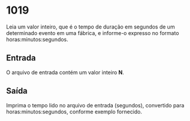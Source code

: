 # 1019

Leia um valor inteiro, que é o tempo de duração em segundos de um determinado evento em uma fábrica, e informe-o expresso no formato horas:minutos:segundos.

## Entrada

O arquivo de entrada contém um valor inteiro **N**.

## Saída

Imprima o tempo lido no arquivo de entrada (segundos), convertido para horas:minutos:segundos, conforme exemplo fornecido.
